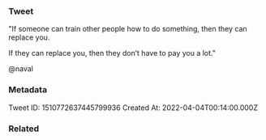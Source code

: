 ### Tweet
"If someone can train other people how to do something, then they can replace you.

If they can replace you, then they don’t have to pay you a lot."

@naval

### Metadata
Tweet ID: 1510772637445799936
Created At: 2022-04-04T00:14:00.000Z

### Related

